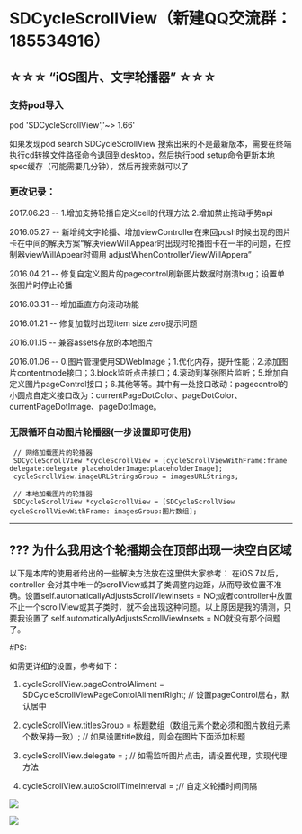 # SDCycleScrollView（新建QQ交流群：185534916）
## ☆☆☆ “iOS图片、文字轮播器” ☆☆☆

### 支持pod导入
pod 'SDCycleScrollView','~> 1.66'

 如果发现pod search SDCycleScrollView 搜索出来的不是最新版本，需要在终端执行cd转换文件路径命令退回到desktop，然后执行pod setup命令更新本地spec缓存（可能需要几分钟），然后再搜索就可以了

### 更改记录：

2017.06.23 -- 1.增加支持轮播自定义cell的代理方法 2.增加禁止拖动手势api

2016.05.27 -- 新增纯文字轮播、增加viewController在来回push时候出现的图片卡在中间的解决方案“解决viewWillAppear时出现时轮播图卡在一半的问题，在控制器viewWillAppear时调用 adjustWhenControllerViewWillAppera”

2016.04.21 -- 修复自定义图片的pagecontrol刷新图片数据时崩溃bug；设置单张图片时停止轮播

2016.03.31 -- 增加垂直方向滚动功能

2016.01.21 -- 修复加载时出现item size zero提示问题

2016.01.15 -- 兼容assets存放的本地图片

2016.01.06 -- 0.图片管理使用SDWebImage；1.优化内存，提升性能；2.添加图片contentmode接口；3.block监听点击接口；4.滚动到某张图片监听；5.增加自定义图片pageControl接口；6.其他等等。其中有一处接口改动：pagecontrol的小圆点自定义接口改为：currentPageDotColor、pageDotColor、currentPageDotImage、pageDotImage。

           
### 无限循环自动图片轮播器(一步设置即可使用)

     // 网络加载图片的轮播器
     SDCycleScrollView *cycleScrollView = [cycleScrollViewWithFrame:frame delegate:delegate placeholderImage:placeholderImage];
     cycleScrollView.imageURLStringsGroup = imagesURLStrings;
     
     // 本地加载图片的轮播器
     SDCycleScrollView *cycleScrollView = [SDCycleScrollView cycleScrollViewWithFrame: imagesGroup:图片数组];
    
    
 ---------------------------------------------------------------------------------------------------------------
 
## ??? 为什么我用这个轮播期会在顶部出现一块空白区域
以下是本库的使用者给出的一些解决方法放在这里供大家参考：
在iOS 7以后，controller 会对其中唯一的scrollView或其子类调整内边距，从而导致位置不准确。设置self.automaticallyAdjustsScrollViewInsets = NO;或者controller中放置不止一个scrollView或其子类时，就不会出现这种问题。以上原因是我的猜测，只要我设置了 self.automaticallyAdjustsScrollViewInsets = NO就没有那个问题了。
 
#PS:
 
 如需更详细的设置，参考如下：
 
 1. cycleScrollView.pageControlAliment = SDCycleScrollViewPageContolAlimentRight; // 设置pageControl居右，默认居中
 
 2. cycleScrollView.titlesGroup =  标题数组（数组元素个数必须和图片数组元素个数保持一致）; // 如果设置title数组，则会在图片下面添加标题
 
 3. cycleScrollView.delegate = ; // 如需监听图片点击，请设置代理，实现代理方法
 
 4. cycleScrollView.autoScrollTimeInterval = ;// 自定义轮播时间间隔 

![](http://ww4.sinaimg.cn/bmiddle/9b8146edjw1esvytq7lwrg208p0fce82.gif)

![](http://cdn.cocimg.com/bbs/attachment/Fid_19/19_441660_d01407e9c4b63d1.gif)
